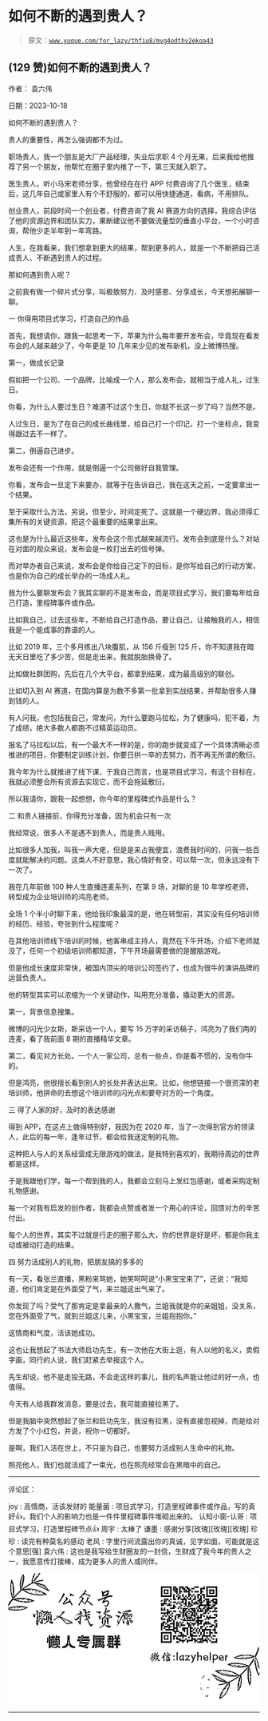 # 如何不断的遇到贵人？

> 原文：[`www.yuque.com/for_lazy/thfiu8/mvg4odthv2ekoa43`](https://www.yuque.com/for_lazy/thfiu8/mvg4odthv2ekoa43)

## (129 赞)如何不断的遇到贵人？

作者： 袁六伟

日期：2023-10-18

如何不断的遇到贵人？

贵人的重要性，再怎么强调都不为过。

职场贵人，我一个朋友是大厂产品经理，失业后求职 4 个月无果，后来我给他推荐了另一个朋友，他帮忙在圈子里内推了一下，第三天就入职了。

医生贵人，听小马宋老师分享，他曾经在在行 APP 付费咨询了几个医生，结束后，这几年自己或家里人有个不舒服的，都可以用快捷通道，看病，不用排队。

创业贵人，前段时间一个创业者，付费咨询了我 AI 赛道方向的选择，我综合评估了他的资源边界和团队实力，果断建议他不要做流量型的垂直小平台，一个小时咨询，帮他少走半年到一年弯路。

人生，在我看来，我们想拿到更大的结果，帮到更多的人，就是一个不断把自己活成贵人、不断遇到贵人的过程。

那如何遇到贵人呢？

之前我有做一个碎片式分享，叫极致努力、及时感恩、分享成长，今天想拓展聊一聊。

一 你得用项目式学习，打造自己的作品

首先，我想请你，跟我一起思考一下，苹果为什么每年要开发布会，毕竟现在看发布会的人越来越少了，今年更是 10 几年来少见的发布新机，没上微博热搜。

第一，做成长记录

假如把一个公司、一个品牌，比喻成一个人，那么发布会，就相当于成人礼，过生日。

你看，为什么人要过生日？难道不过这个生日，你就不长这一岁了吗？当然不是。

人过生日，是为了在自己的成长曲线里，给自己打一个印记，打一个坐标点，我变得跟过去不一样了。

第二，倒逼自己进步。

发布会还有一个作用，就是倒逼一个公司做好自我管理。

你看，发布会一旦定下来要办，就等于在告诉自己，我在这天之前，一定要拿出一个结果。

至于采取什么方法，另说，但至少，时间定死了。这就是一个硬边界，我必须得汇集所有的关键资源，把这个最重要的结果拿出来。

这也是为什么最近这些年，发布会这个形式越来越流行。发布会到底是什么？对站在对面的观众来说，发布会是一枚打出去的信号弹。

而对举办者自己来说，发布会是你给自己定下的目标，是你写给自己的行动方案，也是你为自己的成长举办的一场成人礼。

我为什么要聊发布会？我其实聊的不是发布会，而是项目式学习，我们要每年给自己打造，里程碑事件或作品。

比如我自己，过去这些年，不断给自己打造作品，要让自己，让接触我的人，相信我是一个能成事的靠谱的人。

比如 2019 年，三个多月练出八块腹肌，从 156 斤瘦到 125 斤，你不知道我在暗无天日里吃了多少苦，但是走出来，我就脱胎换骨了。

比如做社群团购，先后在几个大平台，都拿到结果，成为最高级别的联创。

比如切入到 AI 赛道，在国内算是为数不多第一批拿到实战结果，并帮助很多人赚到钱的人。

有人问我，也包括我自己，常发问，为什么要跑马拉松，为了健康吗，犯不着，为了成绩，绝大多数人都跑不过精英运动员。

报名了马拉松以后，有一个最大不一样的是，你的跑步就变成了一个具体清晰必须推进的项目，你要制定训练计划，你要日拱一卒的去努力，而不再无所谓的敷衍。

我今年为什么就推进了线下课，于我自己而言，也是项目式学习，有这个目标在，我就必须整合所有资源去实现它，而不会拖延敷衍。

所以我请你，跟我一起想想，你今年的里程碑式作品是什么？

二 和贵人链接前，你得充分准备，因为机会只有一次

我经常说，很多人不是遇不到贵人，而是贵人贱用。

比如很多人加我，叫我一声大佬，但是是来占我便宜，浪费我时间的，问我一些百度就能解决的问题。这类人不好意思，我心情好有空，可以帮一次，但永远没有下一次了。

我在几年前做 100 种人生直播连麦系列，在第 9 场，对聊的是 10 年学校老师，转型成为企业培训师的鸿亮老师。

全场 1 个半小时聊下来，他给我印象最深的是，他在转型前，其实没有任何培训师的经历、经验，夸张到什么程度呢？

在其他培训师线下培训的时候，他客串成主持人，竟然在下午开场，介绍下老师就没了，任何一个初级培训师都知道，下午开场最需要做的是醒脑游戏。

但是他成长速度非常快，被国内顶尖的培训公司签约了，也成为很牛的演讲品牌的运营负责人。

他的转型其实可以浓缩为一个关键动作，叫用充分准备，撬动更大的资源。

第一，背景信息搜集。

微博的闪光少女斯，斯采访一个人，要写 15 万字的采访稿子，鸿亮为了我们两的连麦，看了我前面 8 期的直播精华文章。

第二，看见对方长处。一个人一家公司，总有一些点，你是看不惯的，没有你牛的。

但是鸿亮，他很擅长看到别人的长处并表达出来。比如，他想链接一个很资深的老培训师，他拼命的去想这个培训师的闪光点和要夸对方的一个角度。

三 得了人家的好，及时的表达感谢

得到 APP，在这点上做得特别好，我因为在 2020 年，当了一次得到官方的领读人，此后的每一年，逢年过节，都会给我送定制的礼物。

这种把人与人的关系经营成无限游戏的做法，是我特别喜欢的，我期待周边的世界都是这样。

于是我跟他们学，每一个帮到我的人，我都会立刻马上发红包感谢，或者采购定制礼物感谢。

每一个对我有启发的创作者，我都会点赞或者发一个用心的评论，回馈对方的辛苦付出。

每个人的世界，其实不过就是行走的圈子那么大，你的世界是好是坏，都是你我主动或被动打造的结果。

四 努力活成别人的礼物，把朋友搞的多多的

有一天，看张兰直播，黑粉来骂她，她笑呵呵说“小黑宝宝来了”，还说：“我知道，他们肯定是在外面受了气，来兰姐这出气来了。

你发现了吗？受气了那肯定是拿最亲的人撒气，兰姐我就是你的亲姐姐，没关系，您在外面受了气，就到兰姐这儿来，小黑宝宝，兰姐抱抱你。”

这情商和气度，活该她成功。

这也让我想起了书法大师启功先生，有一次他在大街上逛，有人以他的名义，卖假字画，同行的人说，我们赶紧去举报这个人。

先生却说，他不是走投无路，不会走这样的事儿，我的名声能让他过的好一点，也值得。

今天有人给我群发消息，要是过去，我可能直接拉黑了。

但是我脑中突然想起了张兰和启功先生，我没有拉黑，没有直接忽视掉，而是给对方发了个小红包，并说，祝你一切都好。

是啊，我们人活在世上，不只是为自己，也要努力活成别人生命中的礼物。

照亮他人，我们也就活成了一束光，也在照亮经常会在黑暗中的自己。

* * *

评论区：

joy : 高情商，活该发财的
能量菌 : 项目式学习，打造里程碑事件或作品，写的真好👍，我们个人的影响力也是一件件里程碑事件堆砌出来的。
认知小窗-认哥 : 项目式学习，打造里程碑节点👍
周宇 : 太棒了
谦墨 : 感谢分享[玫瑰][玫瑰][玫瑰]
珍珍 : 读完有种莫名的感动
老风 : 字里行间流露出你的真诚，见字如面，可能就是这个意思[强]
袁六伟 : 这也是我写给生财圈友的一封信，生财成了我今年的贵人之一，我愿意传灯接棒，成为更多人的贵人或同伴。

![](img/1c37d505930596d12a88ab23e11aa07a.png)

* * *